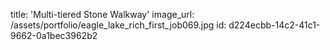 title: 'Multi-tiered Stone Walkway'
image_url: /assets/portfolio/eagle_lake_rich_first_job069.jpg
id: d224ecbb-14c2-41c1-9662-0a1bec3962b2
